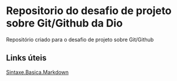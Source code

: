 # Repositorio do desafio de projeto sobre Git/Github da Dio
Repositório criado para o desafio de projeto sobre Git/Github

## Links úteis 
[Sintaxe.Basica.Markdown](https://www.markdownguide.org/basic-syntax/)
